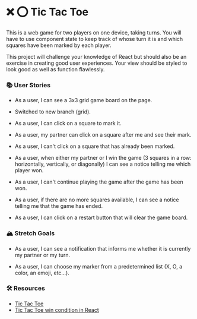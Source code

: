 # ❌ ⭕️ Tic Tac Toe

This is a web game for two players on one device, taking turns. You will have to use component state to keep track of whose turn it is and which squares have been marked by each player.

This project will challenge your knowledge of React but should also be an exercise in creating good user experiences. Your view should be styled to look good as well as function flawlessly.

### 📚 User Stories
- As a user, I can see a 3x3 grid game board on the page.
- Switched to new branch (grid).


- As a user, I can click on a square to mark it.

- As a user, my partner can click on a square after me and see their mark.

- As a user, I can't click on a square that has already been marked.

- As a user, when either my partner or I win the game (3 squares in a row: horizontally, vertically, or diagonally) I can see a notice telling me which player won.

- As a user, I can't continue playing the game after the game has been won.

- As a user, if there are no more squares available, I can see a notice telling me that the game has ended.

- As a user, I can click on a restart button that will clear the game board.

### 🏔 Stretch Goals
- As a user, I can see a notification that informs me whether it is currently my partner or my turn.

- As a user, I can choose my marker from a predetermined list (X, O, a color, an emoji, etc...).

### 🛠 Resources
- [Tic Tac Toe](https://en.wikipedia.org/wiki/Tic-tac-toe)
- [Tic Tac Toe win condition in React](https://forum.freecodecamp.org/t/need-help-understanding-react-tic-tac-toe-winner-function/137840)
